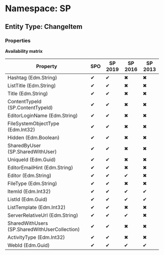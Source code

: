 # Namespace: SP
## Entity Type: ChangeItem

### Properties

**Availability matrix**

Property | SPO | SP 2019 | SP 2016 | SP 2013
----------|-----|---------|---------|--------
Hashtag (Edm.String) | ✔ | ✔ | ✖ | ✖
ListTitle (Edm.String) | ✔ | ✔ | ✖ | ✖
Title (Edm.String) | ✔ | ✔ | ✖ | ✖
ContentTypeId (SP.ContentTypeId) | ✔ | ✔ | ✖ | ✖
EditorLoginName (Edm.String) | ✔ | ✔ | ✖ | ✖
FileSystemObjectType (Edm.Int32) | ✔ | ✔ | ✖ | ✖
Hidden (Edm.Boolean) | ✔ | ✔ | ✖ | ✖
SharedByUser (SP.SharedWithUser) | ✔ | ✔ | ✖ | ✖
UniqueId (Edm.Guid) | ✔ | ✔ | ✖ | ✖
EditorEmailHint (Edm.String) | ✔ | ✔ | ✖ | ✖
Editor (Edm.String) | ✔ | ✔ | ✔ | ✖
FileType (Edm.String) | ✔ | ✔ | ✖ | ✖
ItemId (Edm.Int32) | ✔ | ✔ | ✔ | ✔
ListId (Edm.Guid) | ✔ | ✔ | ✔ | ✔
ListTemplate (Edm.Int32) | ✔ | ✔ | ✖ | ✖
ServerRelativeUrl (Edm.String) | ✔ | ✔ | ✔ | ✖
SharedWithUsers (SP.SharedWithUserCollection) | ✔ | ✔ | ✖ | ✖
ActivityType (Edm.Int32) | ✔ | ✔ | ✖ | ✖
WebId (Edm.Guid) | ✔ | ✔ | ✔ | ✔

